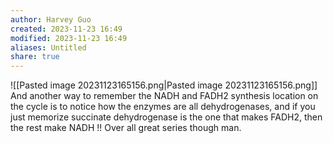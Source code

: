 ```yaml
---
author: Harvey Guo
created: 2023-11-23 16:49
modified: 2023-11-23 16:49
aliases: Untitled
share: true
---
```

![[Pasted image 20231123165156.png|Pasted image 20231123165156.png]]
And another way to remember the NADH and FADH2 synthesis location on the cycle is to notice how the enzymes are all dehydrogenases, and if you just memorize succinate dehydrogenase is the one that makes FADH2, then the rest make NADH !! Over all great series though man.
